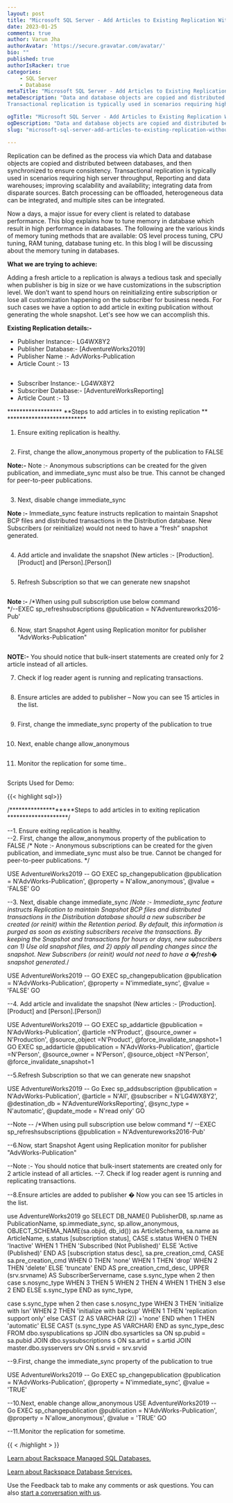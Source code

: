 ```yaml
---
layout: post
title: "Microsoft SQL Server - Add Articles to Existing Replication Without Reinitializing Snapshot"
date: 2023-01-25
comments: true
author: Varun Jha
authorAvatar: 'https://secure.gravatar.com/avatar/'
bio: ""
published: true
authorIsRacker: true
categories:
    - SQL Server
    - Database
metaTitle: "Microsoft SQL Server - Add Articles to Existing Replication Without Reinitializing Snapshot"
metaDescription: "Data and database objects are copied and distributed between databases, and then synchronized to ensure consistency.
Transactional replication is typically used in scenarios requiring high server throughput, Reporting and data warehouses; improving scalability and availability; integrating data from disparate sources. Batch processing can be offloaded, heterogeneous data can be integrated, and multiple sites can be integrated."

ogTitle: "Microsoft SQL Server - Add Articles to Existing Replication Without Reinitializing Snapshot"
ogDescription: "Data and database objects are copied and distributed between databases, and then synchronized to ensure consistency. Transactional replication is typically used in scenarios requiring high server throughput, Reporting and data warehouses; improving scalability and availability; integrating data from disparate sources. Batch processing can be offloaded, heterogeneous data can be integrated, and multiple sites can be integrated."
slug: "microsoft-sql-server-add-articles-to-existing-replication-without-reinitializing-snapshot"

---
```


Replication can be defined as the process via which Data and database objects are copied and distributed between databases, and then synchronized to ensure consistency.
Transactional replication is typically used in scenarios requiring high server throughput, Reporting and data warehouses; improving scalability and availability; integrating data from disparate sources. Batch processing can be offloaded, heterogeneous data can be integrated, and multiple sites can be integrated.


<!--more-->

 Now a days, a major issue for every client is related to database performance. This blog explains how to tune memory in database which result in high performance in databases.
The following are the various kinds of memory tuning methods that are available: OS level process tuning, CPU tuning, RAM tuning, database tuning etc. In this blog I will be discussing about the memory tuning in databases.

**What we are trying to achieve:** 

Adding a fresh article to a replication is always a tedious task and specially when publisher is big in size or we have customizations in the subscription level. We don’t want to spend hours on reinitializing entire subscription or lose all customization happening on the subscriber for business needs.
For such cases we have a option to add article in exiting publication without generating the whole snapshot. Let's see how we can accomplish this.  


**Existing Replication details:-**

-	Publisher Instance:- LG4WX8Y2
-	Publisher Database:- [AdventureWorks2019]
-	Publisher Name :- AdvWorks-Publication
-	Article Count :- 13

<img src=Picture1.png title="" alt="">

-	Subscriber Instance:- LG4WX8Y2
-	Subscriber Database:- [AdventureWorksReporting]
-	Article Count :- 13

****************** **Steps to add articles in to existing replication ** **************************

1. Ensure exiting replication is healthy.
<img src=Picture2.png title="" alt="">

2. First, change the allow_anonymous property of the publication to FALSE

**Note:-** Note :- Anonymous subscriptions can be created for the given publication, and immediate_sync must also be true. This cannot be changed for peer-to-peer publications.

<img src=Picture3.png title="" alt="">

3. Next, disable change immediate_sync

**Note :-** Immediate_sync feature instructs replication to maintain Snapshot BCP files and distributed transactions in the Distribution database.  New Subscribers (or reinitialize) would not need to have a “fresh” snapshot generated. 

<img src=Picture4.png title="" alt="">

4.	Add article and invalidate the snapshot (New articles :- [Production].[Product] and [Person].[Person])

<img src=Picture5.png title="" alt="">

5. Refresh Subscription so that we can generate new snapshot 
<img src=Picture6.png title="" alt="">

**Note :-** /*When using pull subscription use below command  
*/--EXEC sp_refreshsubscriptions @publication = N'Adventureworks2016-Pub'

6. Now, start Snapshot Agent using Replication monitor for publisher "AdvWorks-Publication"
<img src=Picture7.png title="" alt="">

**NOTE:-** You should notice that bulk-insert statements are created only for 2 article instead of all articles.

7. Check if log reader agent is running and replicating transactions.
<img src=Picture8.png title="" alt="">

8. Ensure articles are added to publisher – Now you can see 15 articles in the list. 
<img src=Picture9.png title="" alt="">

9. First, change the immediate_sync property of the publication to true
<img src=Picture10.png title="" alt="">

10. Next, enable change allow_anonymous
<img src=Picture11.png title="" alt="">

11. Monitor the replication for some time.. 
<img src=Picture12.png title="" alt="">


Scripts Used for Demo:

{{< highlight sql>}}

/********************Steps to add articles in to exiting replication ********************/

--1.	Ensure exiting replication is healthy.  
--2.	First, change the allow_anonymous property of the publication to FALSE
/*       Note :- Anonymous subscriptions can be created for the given publication, and immediate_sync must also be true. 
Cannot be changed for peer-to-peer publications. */
 
USE AdventureWorks2019 -- <Replace Your DB Name>
GO
EXEC sp_changepublication
@publication = N'AdvWorks-Publication',
@property = N'allow_anonymous',
@value = 'FALSE'
GO

--3.	Next, disable change immediate_sync
/*Note :- Immediate_sync feature instructs Replication to maintain Snapshot BCP files and distributed transactions 
in the Distribution database should a new subscriber be created (or reinit) within the Retention period.  By default, 
this information is purged as soon as existing subscribers receive the transactions.  By keeping the Snapshot and transactions for hours or days, 
new subscribers can 1) Use old snapshot files, and 2) apply all pending changes since the snapshot.  New Subscribers (or reinit) 
would not need to have a �fresh� snapshot generated.*/

USE AdventureWorks2019 -- <Replace Your DB Name>
GO
EXEC sp_changepublication
@publication = N'AdvWorks-Publication',
@property = N'immediate_sync',
@value = 'FALSE'
GO

 --4.	Add article and invalidate the snapshot (New articles :- [Production].[Product] and [Person].[Person])

USE AdventureWorks2019 -- <Replace Your DB Name>
GO
EXEC sp_addarticle
@publication = N'AdvWorks-Publication',
@article =N'Product',
@source_owner = N'Production',
@source_object =N'Product',
@force_invalidate_snapshot=1
GO
EXEC sp_addarticle
@publication = N'AdvWorks-Publication',
@article =N'Person',
@source_owner = N'Person',
@source_object =N'Person',
@force_invalidate_snapshot=1

--5.Refresh Subscription so that we can generate new snapshot 

USE AdventureWorks2019 -- <Replace Your DB Name>
Go
Exec sp_addsubscription
@publication = N'AdvWorks-Publication',
@article = N'All',
@subscriber = N'LG4WX8Y2',
@destination_db = N'AdventureWorksReporting',
@sync_type = N'automatic',
@update_mode = N'read only'
GO 

--Note --
/*When using pull subscription use below command  */
--EXEC sp_refreshsubscriptions @publication = N'Adventureworks2016-Pub'

--6.Now, start Snapshot Agent using Replication monitor for publisher "AdvWorks-Publication"
	 
--Note :- You should notice that bulk-insert statements are created only for 2 article instead of all articles.
--7.	Check if log reader agent is running and replicating transactions.

--8.Ensure articles are added to publisher � Now you can see 15 articles in the list. 

use AdventureWorks2019
go
SELECT
DB_NAME() PublisherDB,
sp.name as PublicationName,
sp.immediate_sync,
sp.allow_anonymous,
OBJECT_SCHEMA_NAME(sa.objid, db_id()) as ArticleSchema,
sa.name as ArticleName,
s.status [subscription status],
CASE s.status
       WHEN 0  THEN 'Inactive'
       WHEN 1  THEN  'Subscribed (Not Published)'
       ELSE 'Active (Published)'
END AS [subscription status desc],
sa.pre_creation_cmd,
CASE sa.pre_creation_cmd
       WHEN 0  THEN 'none'
       WHEN 1  THEN 'drop'
       WHEN 2  THEN 'delete'
       ELSE 'truncate'
END AS pre_creation_cmd_desc,
UPPER (srv.srvname) AS SubscriberServername,
case s.sync_type
             when 2 then
                           case s.nosync_type
                                  WHEN 3 THEN 5
                                  WHEN 2 THEN 4
                                  WHEN 1 THEN 3
                                  else 2
                END
                     ELSE s.sync_type
END as sync_type,
 
case s.sync_type
              when 2 then
                 case s.nosync_type
                    WHEN 3 THEN 'initialize with lsn' 
                    WHEN 2 THEN 'initialize with backup'
                    WHEN 1 THEN 'replication support only'
                    else CAST (2 AS VARCHAR (2)) +'none'
                 END
                       when 1 THEN 'automatic'
              ELSE CAST (s.sync_type AS VARCHAR)
END as sync_type_desc
FROM dbo.syspublications sp
JOIN dbo.sysarticles sa ON sp.pubid = sa.pubid
JOIN dbo.syssubscriptions s ON sa.artid = s.artid
JOIN master.dbo.sysservers srv ON s.srvid = srv.srvid



--9.First, change the immediate_sync property of the publication to true

USE AdventureWorks2019 -- <Replace Your DB Name>
Go
EXEC sp_changepublication
@publication = N'AdvWorks-Publication',
@property = N'immediate_sync',
@value = 'TRUE'

--10.Next, enable change allow_anonymous
USE AdventureWorks2019 -- <Replace Your DB Name>
Go
EXEC sp_changepublication
@publication = N'AdvWorks-Publication',
@property = N'allow_anonymous',
@value = 'TRUE'
GO

--11.Monitor the replication for sometime. 

{{ < /highlight > }}


<a class="cta purple" id="cta" href="https://www.rackspace.com/data/managed-sql">Learn about Rackspace Managed SQL Databases.</a>

<a class="cta purple" id="cta" href="https://www.rackspace.com/data/databases"> Learn about Rackspace Database Services.</a>

Use the Feedback tab to make any comments or ask questions. You can also
[start a conversation with us](https://www.rackspace.com/contact).
